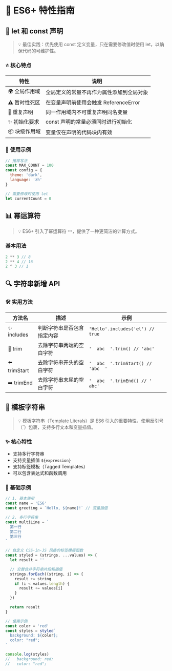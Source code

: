 # 🚀 ES6+ 特性指南

## 📌 let 和 const 声明

> 💡 最佳实践：优先使用 const 定义变量，只在需要修改值时使用 let，以确保代码的可维护性。

### ⭐️ 核心特点

| 特性          | 说明                                     |
| ------------- | ---------------------------------------- |
| 🌍 全局作用域 | 全局定义的常量不再作为属性添加到全局对象 |
| ⚠️ 暂时性死区 | 在变量声明前使用会触发 ReferenceError    |
| 🚫 重复声明   | 同一作用域内不可重复声明同名变量         |
| ✨ 初始化要求 | const 声明的常量必须同时进行初始化       |
| 📦 块级作用域 | 变量仅在声明的代码块内有效               |

### 📝 使用示例

```javascript
// 推荐写法
const MAX_COUNT = 100
const config = {
  theme: 'dark',
  language: 'zh'
}

// 需要修改时使用 let
let currentCount = 0
```

## 📊 幂运算符

> 💡 ES6+ 引入了幂运算符 `**`，提供了一种更简洁的计算方式。

### 基本用法

```js
2 ** 3 // 8
2 ** 4 // 16
2 ^ 3 // 1
```

## 🔍 字符串新增 API

### 🛠 实用方法

| 方法名       | 描述                       | 示例                               |
| ------------ | -------------------------- | ---------------------------------- |
| ✨ includes  | 判断字符串是否包含指定内容 | `'Hello'.includes('el') // true`   |
| 🧹 trim      | 去除字符串两端的空白字符   | `'  abc  '.trim() // 'abc'`        |
| ⬅️ trimStart | 去除字符串开头的空白字符   | `'  abc  '.trimStart() // 'abc  '` |
| ➡️ trimEnd   | 去除字符串末尾的空白字符   | `'  abc  '.trimEnd() // '  abc'`   |

## 🎨 模板字符串

> 💡 模板字符串（Template Literals）是 ES6 引入的重要特性，使用反引号（`）包裹，支持多行文本和变量插值。

### ✨ 核心特性

- 支持多行字符串
- 支持变量插值 `${expression}`
- 支持标签模板（Tagged Templates）
- 可以包含表达式和函数调用

### 📝 基础示例

```javascript
// 1. 基本使用
const name = 'ES6'
const greeting = `Hello, ${name}!` // 变量插值

// 2. 多行字符串
const multiLine = `
  第一行
  第二行
  第三行
`

// 自定义 CSS-in-JS 风格的标签模板函数
const styled = (strings, ...values) => {
  let result = ''

  // 交替合并字符串片段和插值
  strings.forEach((string, i) => {
    result += string
    if (i < values.length) {
      result += values[i]
    }
  })

  return result
}

// 使用示例
const color = 'red'
const styles = styled`
  background: ${color};    
  color: "red";
`

console.log(styles)
//   background: red;
//   color: "red";
```
